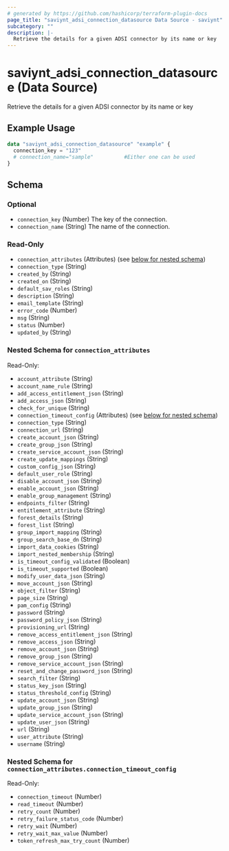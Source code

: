 ```yaml
---
# generated by https://github.com/hashicorp/terraform-plugin-docs
page_title: "saviynt_adsi_connection_datasource Data Source - saviynt"
subcategory: ""
description: |-
  Retrieve the details for a given ADSI connector by its name or key
---
```


# saviynt_adsi_connection_datasource (Data Source)

Retrieve the details for a given ADSI connector by its name or key

## Example Usage

```terraform
data "saviynt_adsi_connection_datasource" "example" {
  connection_key = "123"
  # connection_name="sample"          #Either one can be used
}
```

<!-- schema generated by tfplugindocs -->
## Schema

### Optional

- `connection_key` (Number) The key of the connection.
- `connection_name` (String) The name of the connection.

### Read-Only

- `connection_attributes` (Attributes) (see [below for nested schema](#nestedatt--connection_attributes))
- `connection_type` (String)
- `created_by` (String)
- `created_on` (String)
- `default_sav_roles` (String)
- `description` (String)
- `email_template` (String)
- `error_code` (Number)
- `msg` (String)
- `status` (Number)
- `updated_by` (String)

<a id="nestedatt--connection_attributes"></a>
### Nested Schema for `connection_attributes`

Read-Only:

- `account_attribute` (String)
- `account_name_rule` (String)
- `add_access_entitlement_json` (String)
- `add_access_json` (String)
- `check_for_unique` (String)
- `connection_timeout_config` (Attributes) (see [below for nested schema](#nestedatt--connection_attributes--connection_timeout_config))
- `connection_type` (String)
- `connection_url` (String)
- `create_account_json` (String)
- `create_group_json` (String)
- `create_service_account_json` (String)
- `create_update_mappings` (String)
- `custom_config_json` (String)
- `default_user_role` (String)
- `disable_account_json` (String)
- `enable_account_json` (String)
- `enable_group_management` (String)
- `endpoints_filter` (String)
- `entitlement_attribute` (String)
- `forest_details` (String)
- `forest_list` (String)
- `group_import_mapping` (String)
- `group_search_base_dn` (String)
- `import_data_cookies` (String)
- `import_nested_membership` (String)
- `is_timeout_config_validated` (Boolean)
- `is_timeout_supported` (Boolean)
- `modify_user_data_json` (String)
- `move_account_json` (String)
- `object_filter` (String)
- `page_size` (String)
- `pam_config` (String)
- `password` (String)
- `password_policy_json` (String)
- `provisioning_url` (String)
- `remove_access_entitlement_json` (String)
- `remove_access_json` (String)
- `remove_account_json` (String)
- `remove_group_json` (String)
- `remove_service_account_json` (String)
- `reset_and_change_password_json` (String)
- `search_filter` (String)
- `status_key_json` (String)
- `status_threshold_config` (String)
- `update_account_json` (String)
- `update_group_json` (String)
- `update_service_account_json` (String)
- `update_user_json` (String)
- `url` (String)
- `user_attribute` (String)
- `username` (String)

<a id="nestedatt--connection_attributes--connection_timeout_config"></a>
### Nested Schema for `connection_attributes.connection_timeout_config`

Read-Only:

- `connection_timeout` (Number)
- `read_timeout` (Number)
- `retry_count` (Number)
- `retry_failure_status_code` (Number)
- `retry_wait` (Number)
- `retry_wait_max_value` (Number)
- `token_refresh_max_try_count` (Number)
